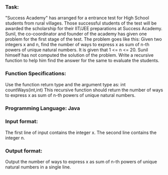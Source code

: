 ### Task: 
"Success Academy" has arranged for a entrance test for High School students from rural villages. Those successful students of the test will be awarded the scholarship for their IIT/JEE preparations at Success Academy. Sunil, the co-coordinator and founder of the academy has given one problem for the first stage of the test. The problem goes like this:
Given two integers x and n, find the number of ways to express x as sum of n-th powers of unique natural numbers. It is given that 1 <= n <= 20.
Sunil himself has not computed the solution of the problem. Write a recursive function to help him find the answer for the same to evaluate the students.

### Function Specifications:
Use the function return type and the argument type as:
    int countWays(int,int)
This recursive function should return the number of ways to express x as sum of n-th powers of unique natural numbers.

### Programming Language: Java

### Input format:
The first line of input contains the integer x.
The second line contains the integer n.

### Output format: 
Output the number of ways to express x as sum of n-th powers of unique natural numbers in a single line.
